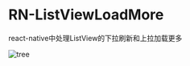 # RN-ListViewLoadMore
react-native中处理ListView的下拉刷新和上拉加载更多  

![tree](../localSource/images/tree.png)